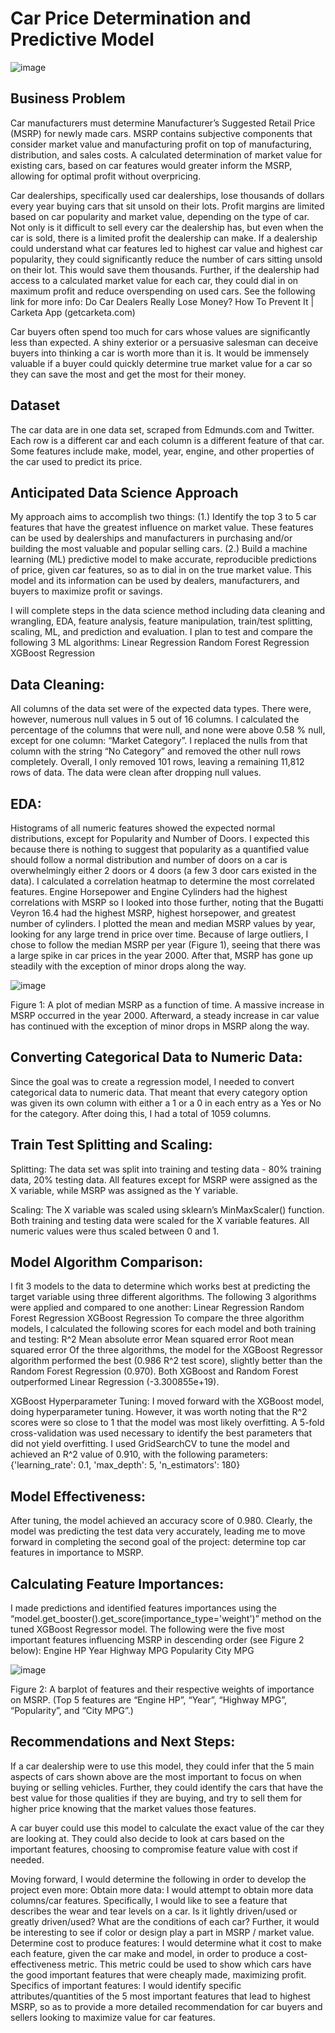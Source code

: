 # Car Price Determination and Predictive Model

![image](https://user-images.githubusercontent.com/97368604/194773838-b0393ecb-ab0d-45e4-957e-8822c0758139.png)

## Business Problem

Car manufacturers must determine Manufacturer’s Suggested Retail Price (MSRP) for newly made cars. MSRP contains subjective components that consider market value and manufacturing profit on top of manufacturing, distribution, and sales costs. A calculated determination of market value for existing cars, based on car features would greater inform the MSRP, allowing for optimal profit without overpricing.   

Car dealerships, specifically used car dealerships, lose thousands of dollars every year buying cars that sit unsold on their lots. Profit margins are limited based on car popularity and market value, depending on the type of car. Not only is it difficult to sell every car the dealership has, but even when the car is sold, there is a limited profit the dealership can make. If a dealership could understand what car features led to highest car value and highest car popularity, they could significantly reduce the number of cars sitting unsold on their lot. This would save them thousands. Further, if the dealership had access to a calculated market value for each car, they could dial in on maximum profit and reduce overspending on used cars. 
See the following link for more info: Do Car Dealers Really Lose Money? How To Prevent It | Carketa App (getcarketa.com)

Car buyers often spend too much for cars whose values are significantly less than expected. A shiny exterior or a persuasive salesman can deceive buyers into thinking a car is worth more than it is. It would be immensely valuable if a buyer could quickly determine true market value for a car so they can save the most and get the most for their money.    


## Dataset

The car data are in one data set, scraped from Edmunds.com and Twitter. Each row is a different car and each column is a different feature of that car. Some features include make, model, year, engine, and other properties of the car used to predict its price.  


## Anticipated Data Science Approach

My approach aims to accomplish two things: 
(1.) Identify the top 3 to 5 car features that have the greatest influence on market value. These features can be used by dealerships and manufacturers in purchasing and/or building the most valuable and popular selling cars. 
(2.) Build a machine learning (ML) predictive model to make accurate, reproducible predictions of price, given car features, so as to dial in on the true market value. This model and its information can be used by dealers, manufacturers, and buyers to maximize profit or savings.

I will complete steps in the data science method including data cleaning and wrangling, EDA, feature analysis, feature manipulation, train/test splitting, scaling, ML, and prediction and evaluation. I plan to test and compare the following 3 ML algorithms:
Linear Regression
Random Forest Regression
XGBoost Regression 


## Data Cleaning: 

All columns of the data set were of the expected data types. There were, however, numerous null values in 5 out of 16 columns. I calculated the percentage of the columns that were null, and none were above 0.58 % null, except for one column: “Market Category”. I replaced the nulls from that column with the string “No Category” and removed the other null rows completely. Overall, I only removed 101 rows, leaving a remaining 11,812 rows of data. The data were clean after dropping null values. 


## EDA:

Histograms of all numeric features showed the expected normal distributions, except for Popularity and Number of Doors. I expected this because there is nothing to suggest that popularity as a quantified value should follow a normal distribution and number of doors on a car is overwhelmingly either 2 doors or 4 doors (a few 3 door cars existed in the data). 
I calculated a correlation heatmap to determine the most correlated features. Engine Horsepower and Engine Cylinders had the highest correlations with MSRP so I looked into those further, noting that the Bugatti Veyron 16.4 had the highest MSRP, highest horsepower, and greatest number of cylinders. 
I plotted the mean and median MSRP values by year, looking for any large trend in price over time. Because of large outliers, I chose to follow the median MSRP per year (Figure 1), seeing that there was a large spike in car prices in the year 2000. After that, MSRP has gone up steadily with the exception of minor drops along the way. 

![image](https://user-images.githubusercontent.com/97368604/194773987-80b941f5-fc7b-4577-9c54-4f96a9d67952.png)

Figure 1: A plot of median MSRP as a function of time. A massive increase in MSRP occurred in the year 2000. Afterward, a steady increase in car value has continued with the exception of minor drops in MSRP along the way. 


## Converting Categorical Data to Numeric Data:

Since the goal was to create a regression model, I needed to convert categorical data to numeric data. That meant that every category option was given its own column with either a 1 or a 0 in each entry as a Yes or No for the category. After doing this, I had a total of 1059 columns. 


## Train Test Splitting and Scaling:

Splitting: The data set was split into training and testing data - 80% training data, 20% testing data. All features except for MSRP were assigned as the X variable, while MSRP was assigned as the Y variable.

Scaling: The X variable was scaled using sklearn’s MinMaxScaler() function. Both training and testing data were scaled for the X variable features. All numeric values were thus scaled between 0 and 1. 

## Model Algorithm Comparison:

I fit 3 models to the data to determine which works best at predicting the target variable using three different algorithms. The following 3 algorithms were applied and compared to one another:
Linear Regression
Random Forest Regression
XGBoost Regression
To compare the three algorithm models, I calculated the following scores for each model and both training and testing:
R^2
Mean absolute error 
Mean squared error
Root mean squared error
Of the three algorithms, the model for the XGBoost Regressor algorithm performed the best (0.986 R^2 test score), slightly better than the Random Forest Regression (0.970). Both XGBoost and Random Forest outperformed Linear Regression (-3.300855e+19).
 
XGBoost Hyperparameter Tuning:
I moved forward with the XGBoost model, doing hyperparameter tuning. However, it was worth noting that the R^2 scores were so close to 1 that the model was most likely overfitting. A 5-fold cross-validation was used necessary to identify the best parameters that did not yield overfitting.
I used GridSearchCV to tune the model and achieved an R^2 value of 0.910, with the following parameters: 
{'learning_rate': 0.1, 'max_depth': 5, 'n_estimators': 180}

## Model Effectiveness: 

After tuning, the model achieved an accuracy score of 0.980. Clearly, the model was predicting the test data very accurately, leading me to move forward in completing the second goal of the project: determine top car features in importance to MSRP.
 



## Calculating Feature Importances: 

I made predictions and identified features importances using the “model.get_booster().get_score(importance_type='weight')” method on the tuned XGBoost Regressor model. The following were the five most important features influencing MSRP in descending order (see Figure 2 below):
 Engine HP 
 Year
 Highway MPG
 Popularity
 City MPG

 
![image](https://user-images.githubusercontent.com/97368604/194774013-d5e71358-9192-425d-9536-14c1658d1f41.png)

Figure 2: A barplot of features and their respective weights of importance on MSRP. (Top 5 features are “Engine HP”, “Year”, “Highway MPG”, “Popularity”, and “City MPG”.)

## Recommendations and Next Steps:     

If a car dealership were to use this model, they could infer that the 5 main aspects of cars shown above are the most important to focus on when buying or selling vehicles. Further, they could identify the cars that have the best value for those qualities if they are buying, and try to sell them for higher price knowing that the market values those features. 

A car buyer could use this model to calculate the exact value of the car they are looking at. They could also decide to look at cars based on the important features, choosing to compromise feature value with cost if needed.

Moving forward, I would determine the following in order to develop the project even more:
Obtain more data: I would attempt to obtain more data columns/car features. Specifically, I would like to see a feature that describes the wear and tear levels on a car. Is it lightly driven/used or greatly driven/used? What are the conditions of each car? Further, it would be interesting to see if color or design play a part in MSRP / market value. 
Determine cost to produce features: I would determine what it cost to make each feature, given the car make and model, in order to produce a cost-effectiveness metric. This metric could be used to show which cars have the good important features that were cheaply made, maximizing profit. 
Specifics of important features: I would identify specific attributes/quantities of the 5 most important features that lead to highest MSRP, so as to provide a more detailed recommendation for car buyers and sellers looking to maximize value for car features.
